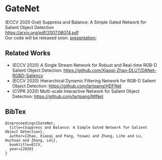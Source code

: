 # GateNet
(ECCV 2020 Oral)  Suppress and Balance: A Simple Gated Network for Salient Object Detection  
https://arxiv.org/pdf/2007.08074.pdf  
Our code will be released soon.
[presentation:](./2852.pdf)
## Related Works
* (ECCV 2020) A Single Stream Network for Robust and Real-time RGB-D Salient Object Detection: https://github.com/Xiaoqi-Zhao-DLUT/DANet-RGBD-Saliency
* (ECCV 2020) Hierarchical Dynamic Filtering Network for RGB-D Salient Object Detection: https://github.com/lartpang/HDFNet
* (CVPR 2020) Multi-scale Interactive Network for Salient Object Detection: https://github.com/lartpang/MINet
## BibTex  
```
@inproceedings{GateNet,
  title={Suppress and Balance: A Simple Gated Network for Salient Object Detection},
  author={Zhao, Xiaoqi and Pang, Youwei and Zhang, Lihe and Lu, Huchuan and Zhang, Lei},
  booktitle=ECCV,
  year={2020}
}
```
